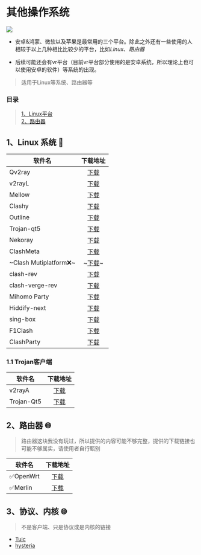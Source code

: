 # **其他操作系统**
<a href="https://docs.awall.dpdns.org/"><img src="https://img.shields.io/badge/%E6%96%B0%E7%89%88-%E6%B5%8B%E8%AF%95-brightyellow?style=plastic"></a>

- 安卓&鸿蒙、微软以及苹果是最常用的三个平台。除此之外还有一些使用的人相较于以上几种相比比较少的平台，比如*Linux*、*路由器*

- 后续可能还会有vr平台（目前vr平台部分使用的是安卓系统，所以理论上也可以使用安卓的软件）等系统的出现。

> 适用于Linux等系统、路由器等

### **目录**

> [1、Linux平台](#1linux-%E7%B3%BB%E7%BB%9F-)<br>
> [2、路由器](#2%E8%B7%AF%E7%94%B1%E5%99%A8-)

## **1、Linux 系统** 🐧

|软件名 |下载地址|
| ------ | :---: |
|Qv2ray|[下载](https://github.com/Qv2ray/Qv2ray)
|v2rayL|[下载](https://github.com/jiangxufeng/v2rayL/releases)
|Mellow|[下载](https://github.com/mellow-io/mellow)
|Clashy|[下载](https://github.com/SpongeNobody/Clashy/releases)
|Outline|[下载](https://getoutline.org/zh-CN/)
|Trojan-qt5|[下载]()
|Nekoray|[下载](https://github.com/MatsuriDayo/nekoray/releases)
|ClashMeta|[下载](https://github.com/MetaCubeX/Clash.Meta/releases)
|~Clash Mutiplatform❌~|~[下载](https://t.me/c/1834195052/41)~
|clash-rev|[下载](https://github.com/MerlinKodo/clash-rev)|
|clash-verge-rev|[下载](https://github.com/clash-verge-rev/clash-verge-rev)|
|Mihomo Party|[下载](https://github.com/pompurin404/mihomo-party/releases)|
|Hiddify-next|[下载](https://github.com/hiddify/hiddify-next/releases)|
|sing-box|[下载](https://github.com/SagerNet/sing-box)|
|F1Clash|[下载](https://github.com/chen08209/FlClash)|
|ClashParty|[下载](https://clashparty.org/)|

### **1.1 Trojan客户端**

|软件名 |下载地址|
| ------ | :---: |
|v2rayA|[下载](https://github.com/v2rayA/v2rayA/releases)
|Trojan-Qt5|[下载](https://itlanyan.com/download.php?filename=/trojan/Trojan-Qt5-v1.4.0.7z)


## **2、路由器** 🌐

> 路由器这块我没有玩过，所以提供的内容可能不够完整，提供的下载链接也可能不够属实，请使用者自行甄别

|软件名|下载地址|
| ---------- | :---: |
|✅OpenWrt|[下载](https://openwrt.org/)|
|✅Merlin|[下载](https://www.koolcenter.com/category/merlin)|

## **3、协议、内核** 🌐

> 不是客户端、只是协议或是内核的链接

- [Tuic](https://github.com/EAimTY/tuic/tree/dev)
- [hysteria](https://github.com/apernet/hysteria)



